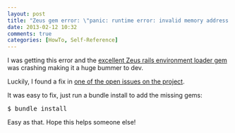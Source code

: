 ```yaml
---
layout: post
title: "Zeus gem error: \"panic: runtime error: invalid memory address or nil pointer dereference\""
date: 2013-02-12 10:32
comments: true
categories: [HowTo, Self-Reference]
---
```


I was getting this error and the <a href="https://github.com/burke/zeus">excellent Zeus rails environment loader gem</a> was crashing making it a huge bummer to dev. 

Luckily, I found a fix in <a href="https://github.com/burke/zeus/issues/103#issuecomment-11236004">one of the open issues on the project</a>.

It was easy to fix, just run a bundle install to add the missing gems:

<pre lang='bash'>$ bundle install</pre>

Easy as that. Hope this helps someone else!
